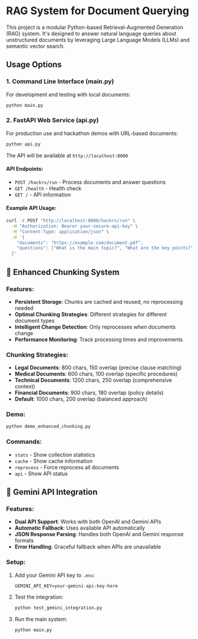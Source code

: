 # RAG System for Document Querying

This project is a modular Python-based Retrieval-Augmented Generation (RAG) system. It's designed to answer natural language queries about unstructured documents by leveraging Large Language Models (LLMs) and semantic vector search.

## Usage Options

### 1. Command Line Interface (main.py)

For development and testing with local documents:

```bash
python main.py
```

### 2. FastAPI Web Service (api.py)

For production use and hackathon demos with URL-based documents:

```bash
python api.py
```

The API will be available at `http://localhost:8000`

#### API Endpoints:

- `POST /hackrx/run` - Process documents and answer questions
- `GET /health` - Health check
- `GET /` - API information

#### Example API Usage:

```bash
curl -X POST "http://localhost:8000/hackrx/run" \
  -H "Authorization: Bearer your-secure-api-key" \
  -H "Content-Type: application/json" \
  -d '{
    "documents": "https://example.com/document.pdf",
    "questions": ["What is the main topic?", "What are the key points?"]
  }'
```

## 🚀 Enhanced Chunking System

### Features:

- **Persistent Storage**: Chunks are cached and reused, no reprocessing needed
- **Optimal Chunking Strategies**: Different strategies for different document types
- **Intelligent Change Detection**: Only reprocesses when documents change
- **Performance Monitoring**: Track processing times and improvements

### Chunking Strategies:

- **Legal Documents**: 800 chars, 150 overlap (precise clause matching)
- **Medical Documents**: 600 chars, 100 overlap (specific procedures)
- **Technical Documents**: 1200 chars, 250 overlap (comprehensive context)
- **Financial Documents**: 900 chars, 180 overlap (policy details)
- **Default**: 1000 chars, 200 overlap (balanced approach)

### Demo:

```bash
python demo_enhanced_chunking.py
```

### Commands:

- `stats` - Show collection statistics
- `cache` - Show cache information
- `reprocess` - Force reprocess all documents
- `api` - Show API status

## 🌟 Gemini API Integration

### Features:

- **Dual API Support**: Works with both OpenAI and Gemini APIs
- **Automatic Fallback**: Uses available API automatically
- **JSON Response Parsing**: Handles both OpenAI and Gemini response formats
- **Error Handling**: Graceful fallback when APIs are unavailable

### Setup:

1. Add your Gemini API key to `.env`:

   ```
   GEMINI_API_KEY=your-gemini-api-key-here
   ```

2. Test the integration:

   ```bash
   python test_gemini_integration.py
   ```

3. Run the main system:
   ```bash
   python main.py
   ```
